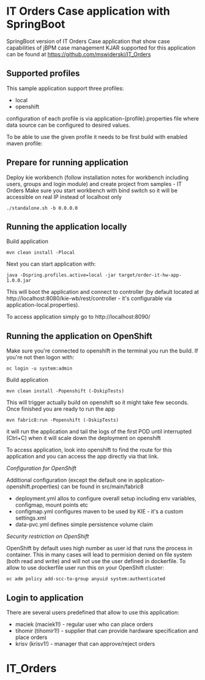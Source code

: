 IT Orders Case application with SpringBoot
========================================

SpringBoot version of IT Orders Case application that show case capabilities of jBPM case management
KJAR supported for this application can be found at https://github.com/mswiderski/IT_Orders

Supported profiles
------------------------------

This sample application support three profiles:

- local
- openshift

configuration of each profile is via application-{profile}.properties file where data source can be configured to desired values.

To be able to use the given profile it needs to be first build with enabled maven profile:

Prepare for running application
-------------------------------

Deploy kie workbench (follow installation notes for workbench including users, groups and login module) and create project from samples - IT Orders
Make sure you start workbench with bind switch so it will be accessible on real IP instead of localhost only

```
./standalone.sh -b 0.0.0.0
```


Running the application locally
------------------------------

Build application

```
mvn clean install -Plocal
```

Next you can start application with:

```
java -Dspring.profiles.active=local -jar target/order-it-hw-app-1.0.0.jar
```

This will boot the application and connect to controller (by default located at http://localhost:8080/kie-wb/rest/controller - it's
 configurable via application-local.properties).

To access application simply go to http://localhost:8090/

Running the application on OpenShift
------------------------------

Make sure you're connected to openshift in the terminal you run the build. If you're not then logon with:

```
oc login -u system:admin
```

Build application

```
mvn clean install -Popenshift (-DskipTests)
```
This will trigger actually build on openshift so it might take few seconds. Once finished you are ready to run the app

```
mvn fabric8:run -Popenshift (-DskipTests)
```

it will run the application and tail the logs of the first POD until interrupted (Ctrl+C) when it will scale down the deployment on openshift

To access application, look into openshift to find the route for this application and you can access the app directly via that link.

*Configuration for OpenShift*

Additional configuration (except the default one in application-openshift.properties) can be found in src/main/fabric8
- deployment.yml allos to configure overall setup including env variables, configmap, mount points etc
- configmap.yml configures maven to be used by KIE - it's a custom settings.xml
- data-pvc.yml defines simple persistence volume claim


*Security restriction on OpenShift*

OpenShift by default uses high number as user id that runs the process in container. This in many cases will lead to permision denied on file system (both read and write) and will not use the user defined in dockerfile. To allow to use dockerfile user run this on your OpenShift cluster:

```
oc adm policy add-scc-to-group anyuid system:authenticated
```



Login to application
------------------------------

There are several users predefined that allow to use this application:
- maciek (maciek1!) - regular user who can place orders
- tihomir (tihomir1!) - supplier that can provide hardware specification and place orders
- krisv (krisv1!) - manager that can approve/reject orders
# IT_Orders
